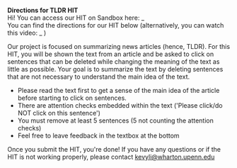 **Directions for TLDR HIT**  
Hi! You can access our HIT on Sandbox here: _  
You can find the directions for our HIT below (alternatively, you can watch this video: _ )  

Our project is focused on summarizing news articles (hence, TLDR). For this HIT, you will be shown the text from an article and be asked to click on sentences that can be deleted while changing the meaning of the text as little as possible. Your goal is to summarize the text by deleting sentences that are not necessary to understand the main idea of the text.
* Please read the text first to get a sense of the main idea of the article before starting to click on sentences.
* There are attention checks embedded within the text ('Please click/do NOT click on this sentence')
* You must remove at least 5 sentences (5 not counting the attention checks)
* Feel free to leave feedback in the textbox at the bottom  

Once you submit the HIT, you're done!
If you have any questions or if the HIT is not working properly, please contact kevyli@wharton.upenn.edu 
